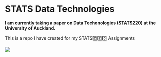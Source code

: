 # STATS Data Technologies 

**I am currently taking a paper on Data Techonologies ([STATS220](https://courseoutline.auckland.ac.nz/dco/course/STATS/220/1213)) at the University of Auckland.**

This is a repo I have created for my STATS2️⃣2️⃣0️⃣ Assignments 

![](https://opengraph.githubassets.com/eb368c2d9d316c732d6d2696085d9d5c42e82cfb3c38fb2811c086313a050b39/STATS-UOA/stats220)
